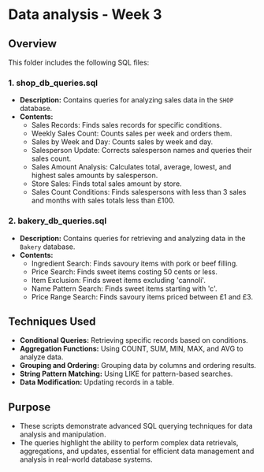 # Data analysis - Week 3

## Overview
This folder includes the following SQL files:

### 1. **shop_db_queries.sql**
   - **Description:** Contains queries for analyzing sales data in the `SHOP` database.
   - **Contents:**
     - Sales Records: Finds sales records for specific conditions.
     - Weekly Sales Count: Counts sales per week and orders them.
     - Sales by Week and Day: Counts sales by week and day.
     - Salesperson Update: Corrects salesperson names and queries their sales count.
     - Sales Amount Analysis: Calculates total, average, lowest, and highest sales amounts by salesperson.
     - Store Sales: Finds total sales amount by store.
     - Sales Count Conditions: Finds salespersons with less than 3 sales and months with sales totals less than £100.

### 2. **bakery_db_queries.sql**
   - **Description:** Contains queries for retrieving and analyzing data in the `Bakery` database.
   - **Contents:**
     - Ingredient Search: Finds savoury items with pork or beef filling.
     - Price Search: Finds sweet items costing 50 cents or less.
     - Item Exclusion: Finds sweet items excluding 'cannoli'.
     - Name Pattern Search: Finds sweet items starting with 'c'.
     - Price Range Search: Finds savoury items priced between £1 and £3.

## Techniques Used
- **Conditional Queries:** Retrieving specific records based on conditions.
- **Aggregation Functions:** Using COUNT, SUM, MIN, MAX, and AVG to analyze data.
- **Grouping and Ordering:** Grouping data by columns and ordering results.
- **String Pattern Matching:** Using LIKE for pattern-based searches.
- **Data Modification:** Updating records in a table.

## Purpose
- These scripts demonstrate advanced SQL querying techniques for data analysis and manipulation.
- The queries highlight the ability to perform complex data retrievals, aggregations, and updates, essential for efficient data management and analysis in real-world database systems.

